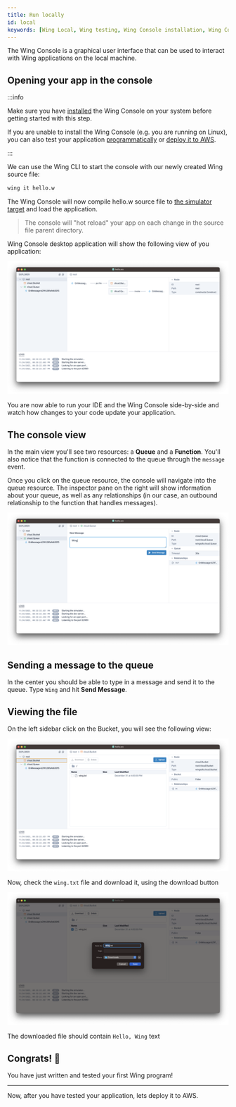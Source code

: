 ```yaml
---
title: Run locally
id: local
keywords: [Wing Local, Wing testing, Wing Console installation, Wing Console usage, Wing Console setup]
---
```


The Wing Console is a graphical user interface that can be used to interact with
Wing applications on the local machine.

## Opening your app in the console

:::info

Make sure you have [installed](./installation#wing-console) the Wing Console on your system
before getting started with this step.

If you are unable to install the Wing Console (e.g. you are running on Linux), you can
also test your application [programmatically](./simulator) or [deploy it to AWS](./aws).

:::

We can use the Wing CLI to start the console with our newly created Wing source file:

```sh
wing it hello.w
```

The Wing Console will now compile hello.w source file to [the simulator target](./simulator#the-simulator-target-sim)
and load the application. 

> The console will "hot reload" your app on each change in the source file parent directory.

Wing Console desktop application will show the following view of you application:

![Wing Console desktop application view](./console-app.png 'Wing Console')

You are now able to run your IDE and the Wing Console side-by-side and watch how changes to your code update your application.

## The console view

In the main view you'll see two resources: a **Queue** and a **Function**.
You'll also notice that the function is connected to the queue through the
`message` event.

Once you click on the queue resource, the console will navigate into the queue
resource. The inspector pane on the right will show information about your
queue, as well as any relationships (in our case, an outbound relationship to
the function that handles messages).

![Queue resource view in Wing Console](./console-queue.png 'Queue resource')

## Sending a message to the queue

In the center you should be able to type in a message and send it to the queue.
Type `Wing` and hit **Send Message**.

## Viewing the file

On the left sidebar click on the Bucket, you will see the following view:

![Bucket resource view in Wing Console](./console-bucket-1.png 'Bucket resource')

Now, check the `wing.txt` file and download it, using the download button

![Download bucket files in Wing Console](./console-bucket-2.png 'Download bucket files')

The downloaded file should contain `Hello, Wing` text

## Congrats! :clap:

You have just written and tested your first Wing program!

---

Now, after you have tested your application, lets deploy it to AWS.
